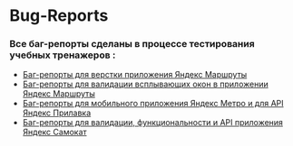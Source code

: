 # Bug-Reports
### Все баг-репорты сделаны в процессе тестирования учебных тренажеров :
- [Баг-репорты для верстки приложения Яндекс Маршруты](https://demo-iul.youtrack.cloud/issues?q=тег:%20sprint_2_int)
- [Баг-репорты для валидации всплывающих окон в приложении Яндекс Маршруты](https://demo-iul.youtrack.cloud/issues?q=тег:%20sprint_2_so)
- [Баг-репорты для мобильного приложения Яндекс Метро и для API Яндекс Прилавка](https://demo-iul.youtrack.cloud/issues?q=тег:%20sprint_3)
- [Баг-репорты для валидации, функциональности и API приложения Яндекс Самокат](https://demo-iul.youtrack.cloud/issues?q=тег:%20%7Bdiplom%7D)